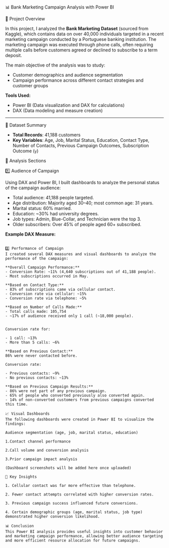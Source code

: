 📊 Bank Marketing Campaign Analysis with Power BI

📌 Project Overview

In this project, I analyzed the **Bank Marketing Dataset** (sourced from Kaggle), which contains data on over 40,000 individuals targeted in a recent marketing campaign conducted by a Portuguese banking institution. The marketing campaign was executed through phone calls, often requiring multiple calls before customers agreed or declined to subscribe to a term deposit.

The main objective of the analysis was to study:
- Customer demographics and audience segmentation
- Campaign performance across different contact strategies and customer groups

**Tools Used:**
- Power BI (Data visualization and DAX for calculations)
- DAX (Data modeling and measure creation)

---

📂 Dataset Summary

- **Total Records**: 41,188 customers
- **Key Variables**: Age, Job, Marital Status, Education, Contact Type, Number of Contacts, Previous Campaign Outcomes, Subscription Outcome (`y`)

🔎 Analysis Sections

1️⃣ Audience of Campaign

Using DAX and Power BI, I built dashboards to analyze the personal status of the campaign audience:

- Total audience: 41,188 people targeted.
- Age distribution: Majority aged 30–40; most common age: 31 years.
- Marital status: 60% married.
- Education: ~30% had university degrees.
- Job types: Admin, Blue-Collar, and Technician were the top 3.
- Older subscribers: Over 45% of people aged 60+ subscribed.

**Example DAX Measure:**

```see my PBIX file

2️⃣ Performance of Campaign
I created several DAX measures and visual dashboards to analyze the performance of the campaign:

**Overall Campaign Performance:**
- Conversion Rate: ~11% (4,640 subscriptions out of 41,188 people).
- Most subscriptions occurred in May.

**Based on Contact Type:**
- 83% of subscriptions came via cellular contact.
- Conversion rate via cellular: ~15%
- Conversion rate via telephone: ~5%

**Based on Number of Calls Made:**
- Total calls made: 105,754
- ~17% of audience received only 1 call (~18,000 people).


Conversion rate for:

- 1 call: ~13%
- More than 5 calls: ~6%

**Based on Previous Contact:**
86% were never contacted before.

Conversion rate:

- Previous contacts: ~9%
- No previous contacts: ~13%

**Based on Previous Campaign Results:**
- 86% were not part of any previous campaign.
- 65% of people who converted previously also converted again.
- 14% of non-converted customers from previous campaigns converted this time.

📈 Visual Dashboards
The following dashboards were created in Power BI to visualize the findings:

Audience segmentation (age, job, marital status, education)

1.Contact channel performance

2.Call volume and conversion analysis

3.Prior campaign impact analysis

(Dashboard screenshots will be added here once uploaded)

📝 Key Insights

1. Cellular contact was far more effective than telephone.

2. Fewer contact attempts correlated with higher conversion rates.

3. Previous campaign success influenced future conversions.

4. Certain demographic groups (age, marital status, job type) demonstrated higher conversion likelihood.

📊 Conclusion
This Power BI analysis provides useful insights into customer behavior and marketing campaign performance, allowing better audience targeting and more efficient resource allocation for future campaigns.


